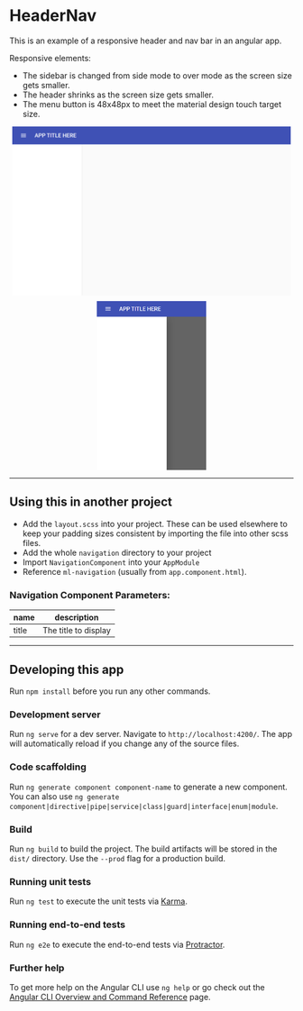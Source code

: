 # HeaderNav

This is an example of a responsive header and nav bar in an angular app.

Responsive elements:
- The sidebar is changed from side mode to over mode as the screen size gets smaller.
- The header shrinks as the screen size gets smaller.
- The menu button is 48x48px to meet the material design touch target size.

<div style="display:flex; gap: 10px; flex-wrap: wrap; justify-content: space-evenly">
	<img src=./images/large_screen_size.png style="height:300px">
	<img src=./images/small_screen_size.png style="height:300px">
</div>

---

## Using this in another project
- Add the `layout.scss` into your project. These can be used elsewhere to keep your padding sizes consistent by importing the file into other scss files.
- Add the whole `navigation` directory to your project
- Import `NavigationComponent` into your `AppModule`
- Reference `ml-navigation` (usually from `app.component.html`).

### Navigation Component Parameters: 
| name  | description          |
| ----- | -------------------- |
| title | The title to display |


---

## Developing this app

Run `npm install` before you run any other commands.

### Development server

Run `ng serve` for a dev server. Navigate to `http://localhost:4200/`. The app will automatically reload if you change any of the source files.

### Code scaffolding

Run `ng generate component component-name` to generate a new component. You can also use `ng generate component|directive|pipe|service|class|guard|interface|enum|module`.

### Build

Run `ng build` to build the project. The build artifacts will be stored in the `dist/` directory. Use the `--prod` flag for a production build.

### Running unit tests

Run `ng test` to execute the unit tests via [Karma](https://karma-runner.github.io).

### Running end-to-end tests

Run `ng e2e` to execute the end-to-end tests via [Protractor](http://www.protractortest.org/).

### Further help

To get more help on the Angular CLI use `ng help` or go check out the [Angular CLI Overview and Command Reference](https://angular.io/cli) page.
